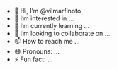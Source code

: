 - 👋 Hi, I’m @vilmarfinoto
- 👀 I’m interested in ...
- 🌱 I’m currently learning ...
- 💞️ I’m looking to collaborate on ...
- 📫 How to reach me ...
- 😄 Pronouns: ...
- ⚡ Fun fact: ...

<!---
vilmarfinoto/vilmarfinoto is a ✨ special ✨ repository because its `README.md` (this file) appears on your GitHub profile.
You can click the Preview link to take a look at your changes.
--->
